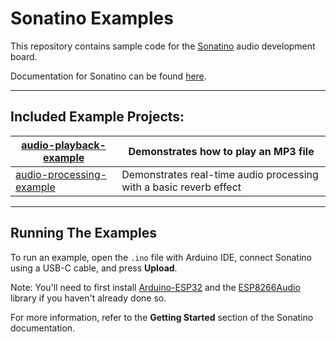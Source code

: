 # Sonatino Examples

This repository contains sample code for the [Sonatino](https://sonatino.com) audio development board.

Documentation for Sonatino can be found [here](https://sonatino.com/docs).

---

## Included Example Projects:

| [audio-playback-example](audio-playback-example/README.md)     | Demonstrates how to play an MP3 file                               |
| -------------------------------------------------------------- | ------------------------------------------------------------------ |
| [audio-processing-example](audio-processing-example/README.md) | Demonstrates real-time audio processing with a basic reverb effect |

---

## Running The Examples

To run an example, open the `.ino` file with Arduino IDE, connect Sonatino using a USB-C cable, and press **Upload**.

Note: You'll need to first install [Arduino-ESP32](https://docs.espressif.com/projects/arduino-esp32/en/latest/installing.html#installing-using-arduino-ide) and the [ESP8266Audio](https://github.com/earlephilhower/ESP8266Audio) library if you haven't already done so.

For more information, refer to the **Getting Started** section of the Sonatino documentation.
